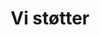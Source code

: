 ---
title: 'Vi støtter'
showInNav: true
navOrder: '3'
sections:
    items:
        -
            template: fullHeightBanner
            text: '# Vi støtter'
            backgroundImage: 01915ac5bd0f5f4e0a8831b4703ca51cc229c517
            button:
                target: _self
                text:
        -
            template: richTextSection
            text: "## Night Light Café\n Lorem ipsum dolor sit amet, consectetur adipiscing elit. In accumsan sed quam nec feugiat. Maecenas feugiat varius massa, ac gravida ligula tincidunt faucibus. Aliquam pulvinar quis purus ac viverra. Pellentesque pulvinar congue augue, nec vestibulum lacus. Proin ac dignissim lectus. Suspendisse felis est, ultrices nec orci sed, placerat consectetur nibh. Mauris elementum, lorem at interdum ornare, massa odio dapibus nibh, at sagittis lorem enim ut risus. Ut sit amet augue quis urna placerat fermentum vitae non elit. Donec in tincidunt metus. Quisque id cursus lacus. Donec sodales nulla in sapien dictum placerat. \n\n[Læs mere](http://www.vesterbrobykirke.dk/default.asp?nyhedsID=211)"
        -
            template: supportedOrganisations
            organisations:
                items:
                    -
                        title: null
                        amount: null
                        period: null
                        comment: null
                schemaBindings:
                    - cb6589c15db69f75a5e97c904ad75123eeb01599
    schemaBindings:
        - f84c8965eebe4f899d6fe60a8c1d5f3622d4af7f
        - 62e866588024b3ad69712a5cbbb1642c1bfbdc9e
        - 71c20d4ca10575f1b65e2c0bf3734b60bdbcd545
description:
meta:
    id: 567d4e622341243144e3f58fc8b675a711a9ad17
    parentId: ""
    language: da
permalink: /da/vi-stoetter/
layout: sectionPage
---